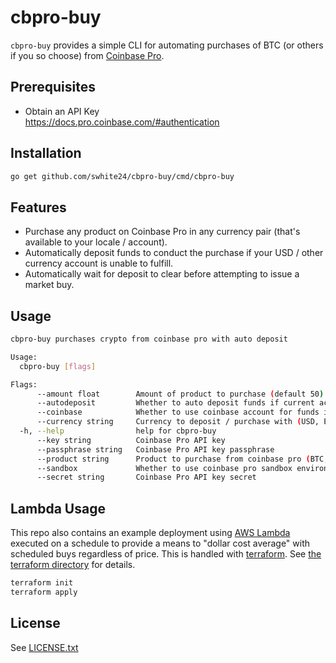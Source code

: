 # cbpro-buy

`cbpro-buy` provides a simple CLI for automating purchases of BTC (or others if you so choose) from [Coinbase Pro](https://pro.coinbase.com).

## Prerequisites

- Obtain an API Key  
  https://docs.pro.coinbase.com/#authentication

## Installation

```sh
go get github.com/swhite24/cbpro-buy/cmd/cbpro-buy
```

## Features

- Purchase any product on Coinbase Pro in any currency pair (that's available to your locale / account).
- Automatically deposit funds to conduct the purchase if your USD / other currency account is unable to fulfill.
- Automatically wait for deposit to clear before attempting to issue a market buy.

## Usage

```sh
cbpro-buy purchases crypto from coinbase pro with auto deposit

Usage:
  cbpro-buy [flags]

Flags:
      --amount float        Amount of product to purchase (default 50)
      --autodeposit         Whether to auto deposit funds if current account is less than amount
      --coinbase            Whether to use coinbase account for funds instead of ACH
      --currency string     Currency to deposit / purchase with (USD, EUR, etc.) (default "USD")
  -h, --help                help for cbpro-buy
      --key string          Coinbase Pro API key
      --passphrase string   Coinbase Pro API key passphrase
      --product string      Product to purchase from coinbase pro (BTC, ETH, etc.) (default "BTC")
      --sandbox             Whether to use coinbase pro sandbox environment (will require different api key
      --secret string       Coinbase Pro API key secret
```

## Lambda Usage

This repo also contains an example deployment using [AWS Lambda](https://aws.amazon.com/lambda/) executed on a schedule to provide a means to "dollar cost average" with scheduled buys regardless of price. This is handled with [terraform](https://www.terraform.io/). See [the terraform directory](terraform) for details.

```sh
terraform init
terraform apply
```

## License

See [LICENSE.txt](LICENSE.txt)
